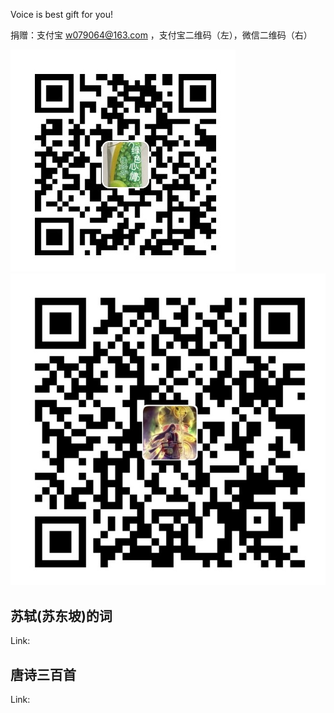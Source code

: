 Voice is best gift for you!

捐赠：支付宝 w079064@163.com ，支付宝二维码（左），微信二维码（右）

![ali](./pics/alipay_w.jpg)  ![weixin](./pics/weixinpay_w.jpg)

 


## 苏轼(苏东坡)的词

Link:



## 唐诗三百首

Link:




